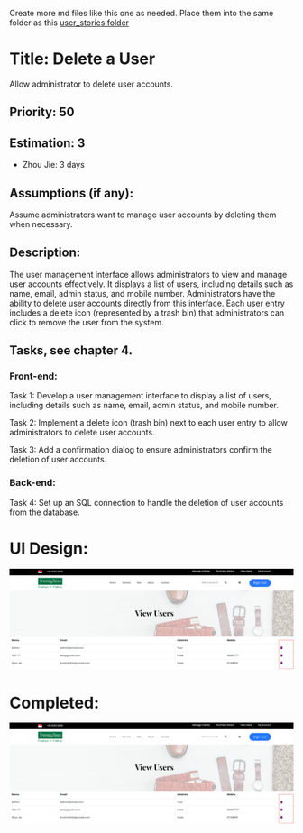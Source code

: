 Create more md files like this one as needed. Place them into the same folder 
as this [user_stories folder](./)

# Title: Delete a User

Allow administrator to delete user accounts.

## Priority: 50
 

## Estimation: 3
* Zhou Jie: 3 days
 

## Assumptions (if any):
Assume administrators want to manage user accounts by deleting them when necessary.

## Description:  
The user management interface allows administrators to view and manage user accounts effectively. It displays a list of users, including details such as name, email, admin status, and mobile number. Administrators have the ability to delete user accounts directly from this interface. Each user entry includes a delete icon (represented by a trash bin) that administrators can click to remove the user from the system. 
## Tasks, see chapter 4.

### Front-end:

Task 1: Develop a user management interface to display a list of users, including details such as name, email, admin status, and mobile number.

Task 2: Implement a delete icon (trash bin) next to each user entry to allow administrators to delete user accounts.

Task 3: Add a confirmation dialog to ensure administrators confirm the deletion of user accounts.

### Back-end:

Task 4: Set up an SQL connection to handle the deletion of user accounts from the database.

 
 

# UI Design:
![alt text](pictures/deleteUser1.png)
 


# Completed:
![alt text](pictures/deleteUser1.png)
 